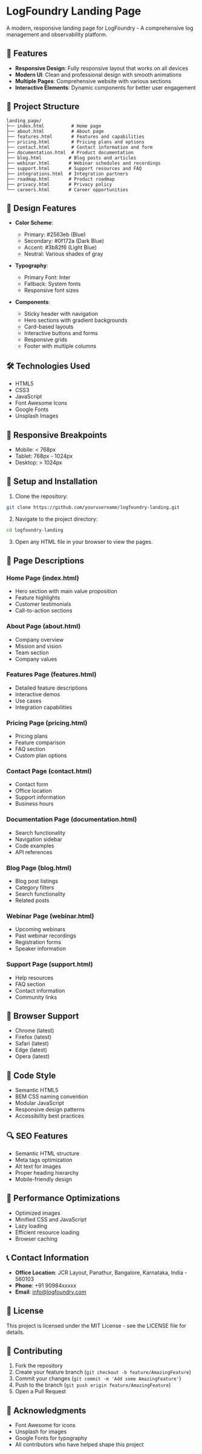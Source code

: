 # LogFoundry Landing Page

A modern, responsive landing page for LogFoundry - A comprehensive log management and observability platform.

## 🚀 Features

- **Responsive Design**: Fully responsive layout that works on all devices
- **Modern UI**: Clean and professional design with smooth animations
- **Multiple Pages**: Comprehensive website with various sections
- **Interactive Elements**: Dynamic components for better user engagement

## 📁 Project Structure

```
landing_page/
├── index.html          # Home page
├── about.html          # About page
├── features.html       # Features and capabilities
├── pricing.html        # Pricing plans and options
├── contact.html        # Contact information and form
├── documentation.html  # Product documentation
├── blog.html          # Blog posts and articles
├── webinar.html       # Webinar schedules and recordings
├── support.html       # Support resources and FAQ
├── integrations.html  # Integration partners
├── roadmap.html       # Product roadmap
├── privacy.html       # Privacy policy
└── careers.html       # Career opportunities
```

## 🎨 Design Features

- **Color Scheme**:
  - Primary: #2563eb (Blue)
  - Secondary: #0f172a (Dark Blue)
  - Accent: #3b82f6 (Light Blue)
  - Neutral: Various shades of gray

- **Typography**:
  - Primary Font: Inter
  - Fallback: System fonts
  - Responsive font sizes

- **Components**:
  - Sticky header with navigation
  - Hero sections with gradient backgrounds
  - Card-based layouts
  - Interactive buttons and forms
  - Responsive grids
  - Footer with multiple columns

## 🛠️ Technologies Used

- HTML5
- CSS3
- JavaScript
- Font Awesome Icons
- Google Fonts
- Unsplash Images

## 📱 Responsive Breakpoints

- Mobile: < 768px
- Tablet: 768px - 1024px
- Desktop: > 1024px

## 🔧 Setup and Installation

1. Clone the repository:
```bash
git clone https://github.com/yourusername/logfoundry-landing.git
```

2. Navigate to the project directory:
```bash
cd logfoundry-landing
```

3. Open any HTML file in your browser to view the pages.

## 📄 Page Descriptions

### Home Page (index.html)
- Hero section with main value proposition
- Feature highlights
- Customer testimonials
- Call-to-action sections

### About Page (about.html)
- Company overview
- Mission and vision
- Team section
- Company values

### Features Page (features.html)
- Detailed feature descriptions
- Interactive demos
- Use cases
- Integration capabilities

### Pricing Page (pricing.html)
- Pricing plans
- Feature comparison
- FAQ section
- Custom plan options

### Contact Page (contact.html)
- Contact form
- Office location
- Support information
- Business hours

### Documentation Page (documentation.html)
- Search functionality
- Navigation sidebar
- Code examples
- API references

### Blog Page (blog.html)
- Blog post listings
- Category filters
- Search functionality
- Related posts

### Webinar Page (webinar.html)
- Upcoming webinars
- Past webinar recordings
- Registration forms
- Speaker information

### Support Page (support.html)
- Help resources
- FAQ section
- Contact information
- Community links

## 🎯 Browser Support

- Chrome (latest)
- Firefox (latest)
- Safari (latest)
- Edge (latest)
- Opera (latest)

## 📝 Code Style

- Semantic HTML5
- BEM CSS naming convention
- Modular JavaScript
- Responsive design patterns
- Accessibility best practices

## 🔍 SEO Features

- Semantic HTML structure
- Meta tags optimization
- Alt text for images
- Proper heading hierarchy
- Mobile-friendly design

## 🚀 Performance Optimizations

- Optimized images
- Minified CSS and JavaScript
- Lazy loading
- Efficient resource loading
- Browser caching

## 📞 Contact Information

- **Office Location**: JCR Layout, Panathur, Bangalore, Karnataka, India - 560103
- **Phone**: +91 90984xxxxx
- **Email**: info@logfoundry.com

## 📄 License

This project is licensed under the MIT License - see the LICENSE file for details.

## 👥 Contributing

1. Fork the repository
2. Create your feature branch (`git checkout -b feature/AmazingFeature`)
3. Commit your changes (`git commit -m 'Add some AmazingFeature'`)
4. Push to the branch (`git push origin feature/AmazingFeature`)
5. Open a Pull Request

## 🙏 Acknowledgments

- Font Awesome for icons
- Unsplash for images
- Google Fonts for typography
- All contributors who have helped shape this project 